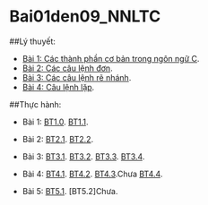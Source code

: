 # Bai01den09_NNLTC

##Lý thuyết:
- [Bài 1: Các thành phần cơ bản trong ngôn ngữ C](https://hoctructuyencntt.github.io/NNLT/Bai01.html).
- [Bài 2: Các câu lệnh đơn](https://hoctructuyencntt.github.io/NNLT/Bai02.html).
- [Bài 3: Các câu lệnh rẽ nhánh](https://hoctructuyencntt.github.io/NNLT/Bai03.html).
- [Bài 4: Câu lệnh lặp](https://hoctructuyencntt.github.io/NNLT/Bai04.html).

##Thực hành:

- Bài 1:
 [BT1.0](https://www.jdoodle.com/a/5HFt).
 [BT1.1](https://www.jdoodle.com/a/5HFo).

- Bài 2: 
 [BT2.1](https://www.jdoodle.com/a/5HFp).
 [BT2.2](https://www.jdoodle.com/a/5HFs).

- Bài 3: 
 [BT3.1](https://www.jdoodle.com/a/5Azi).
 [BT3.2](https://www.jdoodle.com/a/5FUE).
 [BT3.3](https://www.jdoodle.com/a/5AxE).
 [BT3.4](https://www.jdoodle.com/a/5AxU).

- Bài 4: 
 [BT4.1](https://www.jdoodle.com/a/5Ayx).
 [BT4.2](https://www.jdoodle.com/a/5B31).
 [BT4.3]().Chưa
 [BT4.4](https://www.jdoodle.com/a/5CHl).

- Bài 5:
 [BT5.1](https://www.jdoodle.com/a/5EXl).
 [BT5.2]Chưa.
